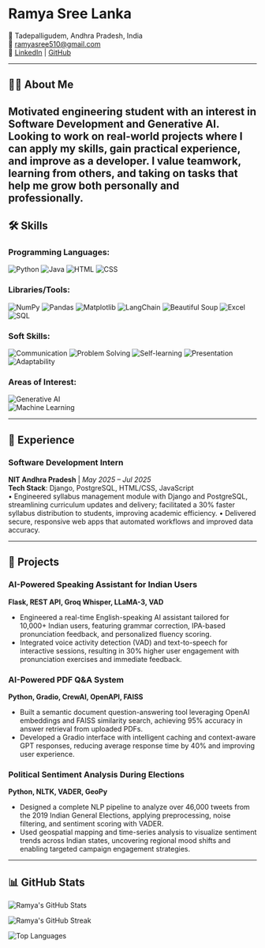 # Ramya Sree Lanka

📍 Tadepalligudem, Andhra Pradesh, India  
📧 [ramyasree510@gmail.com](mailto:prudhvisaranyatatini@gmail.com)  
🔗 [LinkedIn](https://www.linkedin.com/in/ramya-sree-lanka/) | [GitHub](https://github.com/ramyasreelanka5)

---

## 👩‍💻 About Me

Motivated engineering student with an interest in Software Development and Generative AI. Looking to work on real-world projects where I can apply my skills, gain practical experience, and improve as a developer. I value teamwork, learning from
others, and taking on tasks that help me grow both personally and professionally.
---

## 🛠️ Skills

### Programming Languages:
![Python](https://img.shields.io/badge/-Python-3776AB?logo=python&logoColor=white) ![Java](https://img.shields.io/badge/-Java-007396?logo=java&logoColor=white) ![HTML](https://img.shields.io/badge/-HTML5-E34F26?logo=html5&logoColor=white) ![CSS](https://img.shields.io/badge/-CSS3-1572B6?logo=css3&logoColor=white)  

### Libraries/Tools:  
![NumPy](https://img.shields.io/badge/-NumPy-013243?logo=numpy&logoColor=white) ![Pandas](https://img.shields.io/badge/-Pandas-150458?logo=pandas&logoColor=white) ![Matplotlib](https://img.shields.io/badge/-Matplotlib-11557C?logo=python&logoColor=white) ![LangChain](https://img.shields.io/badge/-LangChain-FF6F00?logo=chain&logoColor=white) ![Beautiful Soup](https://img.shields.io/badge/-Beautiful%20Soup-4B8BBE?logo=python&logoColor=white) ![Excel](https://img.shields.io/badge/-Excel-217346?logo=microsoft-excel&logoColor=white) ![SQL](https://img.shields.io/badge/-SQL-4479A1?logo=postgresql&logoColor=white)


### Soft Skills:
![Communication](https://img.shields.io/badge/-Communication-0078D4?logo=messenger&logoColor=white) ![Problem Solving](https://img.shields.io/badge/-Problem%20Solving-FF6F00?logo=lightbulb&logoColor=white) ![Self-learning](https://img.shields.io/badge/-Self--learning-4CAF50?logo=book&logoColor=white) ![Presentation](https://img.shields.io/badge/-Presentation-FF4081?logo=google-slides&logoColor=white) ![Adaptability](https://img.shields.io/badge/-Adaptability-FFC107?logo=rocket&logoColor=white)  

### Areas of Interest: 
![Generative AI](https://img.shields.io/badge/-Generative%20AI-8E44AD?logo=artstation&logoColor=white)  
![Machine Learning](https://img.shields.io/badge/-Machine%20Learning-27AE60?logo=tensorflow&logoColor=white)  


---

## 💼 Experience

### **Software Development Intern**  
**NIT Andhra Pradesh** | *May 2025 – Jul 2025*  
**Tech Stack**: Django, PostgreSQL, HTML/CSS, JavaScript  
• Engineered syllabus management module with Django and PostgreSQL, streamlining curriculum updates and
delivery; facilitated a 30% faster syllabus distribution to students, improving academic efficiency.
• Delivered secure, responsive web apps that automated workflows and improved data accuracy.

---

## 🚀 Projects

### **AI-Powered Speaking Assistant for Indian Users**  
**Flask, REST API, Groq Whisper, LLaMA-3, VAD**  
- Engineered a real-time English-speaking AI assistant tailored for 10,000+ Indian users, featuring grammar correction, IPA-based pronunciation feedback, and personalized fluency scoring.  
- Integrated voice activity detection (VAD) and text-to-speech for interactive sessions, resulting in 30% higher user engagement with pronunciation exercises and immediate feedback.

### **AI-Powered PDF Q&A System**  
**Python, Gradio, CrewAI, OpenAPI, FAISS**  
- Built a semantic document question-answering tool leveraging OpenAI embeddings and FAISS similarity search, achieving 95% accuracy in answer retrieval from uploaded PDFs.  
- Developed a Gradio interface with intelligent caching and context-aware GPT responses, reducing average response time by 40% and improving user experience.

### **Political Sentiment Analysis During Elections**  
**Python, NLTK, VADER, GeoPy**  
- Designed a complete NLP pipeline to analyze over 46,000 tweets from the 2019 Indian General Elections, applying preprocessing, noise filtering, and sentiment scoring with VADER.  
- Used geospatial mapping and time-series analysis to visualize sentiment trends across Indian states, uncovering regional mood shifts and enabling targeted campaign engagement strategies.

---

## 📊 GitHub Stats


![Ramya's GitHub Stats](https://github-readme-stats.vercel.app/api?username=ramyasreelanka5&show_icons=true&theme=dark&hide_border=false&include_all_commits=true&count_private=true)

![Ramya's GitHub Streak]((https://nirzak-streak-stats.vercel.app/?user=ramyasreelanka5&theme=dark&hide_border=false)<br/>)

![Top Languages](https://github-readme-stats.vercel.app/api/top-langs/?username=ramyasreelanka5&layout=compact&theme=dark&hide_border=false)

